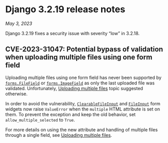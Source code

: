 # Django 3.2.19 release notes

*May 3, 2023*

Django 3.2.19 fixes a security issue with severity “low” in 3.2.18.

## CVE-2023-31047: Potential bypass of validation when uploading multiple files using one form field

Uploading multiple files using one form field has never been supported by
[`forms.FileField`](../ref/forms/fields.md#django.forms.FileField) or [`forms.ImageField`](../ref/forms/fields.md#django.forms.ImageField) as only the last
uploaded file was validated. Unfortunately, [Uploading multiple files](../topics/http/file-uploads.md#uploading-multiple-files)
topic suggested otherwise.

In order to avoid the vulnerability, [`ClearableFileInput`](../ref/forms/widgets.md#django.forms.ClearableFileInput)
and [`FileInput`](../ref/forms/widgets.md#django.forms.FileInput) form widgets now raise `ValueError` when
the `multiple` HTML attribute is set on them. To prevent the exception and
keep the old behavior, set `allow_multiple_selected` to `True`.

For more details on using the new attribute and handling of multiple files
through a single field, see [Uploading multiple files](../topics/http/file-uploads.md#uploading-multiple-files).

